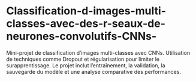 # Classification-d-images-multi-classes-avec-des-r-seaux-de-neurones-convolutifs-CNNs-
Mini-projet de classification d’images multi-classes avec CNNs. Utilisation de techniques comme Dropout et régularisation pour limiter le surapprentissage. Le projet inclut l’entraînement, la validation, la sauvegarde du modèle et une analyse comparative des performances.
